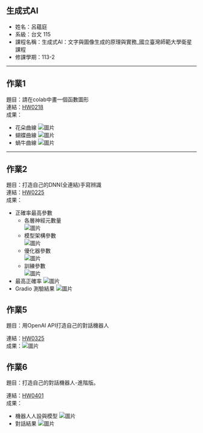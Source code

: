 ## 生成式AI

- 姓名：呂蘊庭
- 系級：台文 115
- 課程名稱：生成式AI：文字與圖像生成的原理與實務_國立臺灣師範大學衛星課程
- 修課學期：113-2

---

## 作業1

題目：請在colab中畫一個函數圖形  
連結：[HW0218](https://colab.research.google.com/drive/1GNufXxE6datiQG8c7cXO94wCRrzE9Gnc?usp=sharing)  
成果：
- 花朵曲線
  ![圖片](img/flower.png)
- 蝴蝶曲線
  ![圖片](img/butterfly.png)
- 蝸牛曲線
  ![圖片](img/snail.png)

---

## 作業2

題目：打造自己的DNN(全連結)手寫辨識  
連結：[HW0225](https://colab.research.google.com/drive/1bmygobc7ZrTe5mzy_PFHe3wGTAN68CVH?usp=sharing)  
成果：
- 正確率最高參數
  - 各層神經元數量  
    ![圖片](img/neuron.png)
  - 模型架構參數  
    ![圖片](img/model.png)
  - 優化器參數  
    ![圖片](img/booster.png)
  - 訓練參數  
    ![圖片](img/train.png)
- 最高正確率
  ![圖片](img/accuracy.png)
- Gradio 測驗結果
  ![圖片](img/gradio.png)

## 作業5

題目：用OpenAI API打造自己的對話機器人  

連結：[HW0325](https://colab.research.google.com/drive/1d9yakVUE3dZqUHa8i-Kt3eF7t1sf183_?usp=sharing)  
成果：![圖片](img/response.png)


## 作業6

題目：打造自己的對話機器人-進階版。

連結：[HW0401](https://colab.research.google.com/drive/1dDpiweKDvrgliu8LaUYYXhxgGLaUMzoB?usp=sharing)  
成果：
- 機器人人設與模型
  ![圖片](img/role.png)
- 對話結果
  ![圖片](img/response0401.png)


